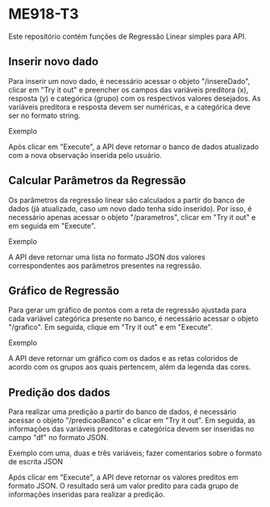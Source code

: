 
# ME918-T3

Este repositório contém funções de Regressão Linear simples para API.

## Inserir novo dado

Para inserir um novo dado, é necessário acessar o objeto "/insereDado", clicar em "Try it out" e preencher os campos das variáveis preditora (x), resposta (y) e categórica (grupo) com os respectivos valores desejados. As variáveis preditora e resposta devem ser numéricas, e a categórica deve ser no formato string.

Exemplo

Após clicar em "Execute", a API deve retornar o banco de dados atualizado com a nova observação inserida pelo usuário. 

## Calcular Parâmetros da Regressão

Os parâmetros da regressão linear são calculados a partir do banco de dados (já atualizado, caso um novo dado tenha sido inserido). Por isso, é necessário apenas acessar o objeto "/parametros", clicar em "Try it out" e em seguida em "Execute". 

Exemplo

A API deve retornar uma lista no formato JSON dos valores correspondentes aos parâmetros presentes na regressão.

## Gráfico de Regressão

Para gerar um gráfico de pontos com a reta de regressão ajustada para cada variável categórica presente no banco, é necessário acessar o objeto "/grafico". Em seguida, clique em "Try it out" e em "Execute". 

Exemplo

A API deve retornar um gráfico com os dados e as retas coloridos de acordo com os grupos aos quais pertencem, além da legenda das cores.

## Predição dos dados

Para realizar uma predição a partir do banco de dados, é necessário acessar o objeto "/predicaoBanco" e clicar em "Try it out". Em seguida, as informações das variáveis preditoras e categórica devem ser inseridas no campo "df" no formato JSON. 

Exemplo com uma, duas e três variáveis; fazer comentarios sobre o formato de escrita JSON

Após clicar em "Execute", a API deve retornar os valores preditos em formato JSON. O resultado será um valor predito para cada grupo de informações inseridas para realizar a predição.
